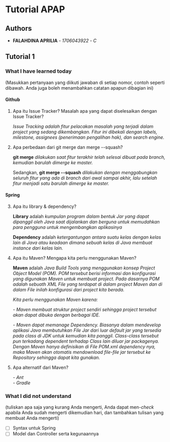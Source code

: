 # Tutorial APAP

## Authors

* **FALAHDINA APRILIA** - *1706043922* - *C* 

## Tutorial 1
### What I have learned today
(Masukkan pertanyaan yang diikuti jawaban di setiap nomor, contoh seperti dibawah. Anda juga boleh
menambahkan catatan apapun dibagian ini)
#### Github
1. Apa itu Issue Tracker? Masalah apa yang dapat diselesaikan dengan Issue Tracker?

    *Issue Tracking adalah fitur pelacakan masalah yang terjadi dalam project yang sedang dikembangkan. 
    Fitur ini dibekali dengan labels, milestone, assignees (penerimaan pengalihan hak), dan search engine.*
    
2. Apa perbedaan dari git merge dan merge --squash?
    
    **git merge** *dilakukan saat fitur terakhir telah selesai dibuat pada branch, kemudian barulah dimerge ke master.*
    
    Sedangkan, **git merge --squash** *dilakukan dengan menggabungkan seluruh fitur yang ada di branch dari awal sampai akhir, 
    lalu setelah fitur menjadi satu barulah dimerge ke master.*

#### Spring
3. Apa itu library & dependency?

    **Library** adalah *kumpulan program dalam bentuk Jar yang dapat dipanggil oleh Java saat dijalankan
    dan berguna untuk memudahkan para pengguna untuk mengembangkan aplikasinya*
    
    **Dependency** adalah *ketergantungan antara suatu kelas dengan kelas lain di Java atau 
    keadaan dimana sebuah kelas di Java membuat instance dari kelas lain.*
    
4. Apa itu Maven? Mengapa kita perlu menggunakan Maven?

    **Maven** adalah *Java Build Tools yang menggunakan konsep Project Object Model (POM). 
    POM tersebut berisi informasi dan konfigurasi yang digunakan Maven untuk membuat project. 
    Pada dasarnya POM adalah sebuath XML File yang terdapat di dalam project Maven 
    dan di dalam File inilah konfigurasi dari project kita berada.*
    
    *Kita perlu menggunakan Maven karena:*
    
    *- Maven membuat struktur project sendiri 
    sehingga project tersebut akan dapat dibuka dengan berbagai IDE.*
    
    *- Maven dapat memanage Dependency. 
    Biasanya dalam mendevelop aplikasi Java membutuhkan File Jar 
    dari luar default jar yang tersedia pada class di JDK untuk kemudian kita panggil. 
    Class-class tersebut pun terkadang dependent terhadap Class lain diluar jar packagenya. 
    Dengan Maven hanya definisikan di File POM.xml dependency nya,
    maka Maven akan otomatis mendownload file-file jar tersebut ke Repository sehingga dapat kita gunakan.*
    
5. Apa alternatif dari Maven?

    *- Ant*   
     *- Gradle*
    
### What I did not understand
(tuliskan apa saja yang kurang Anda mengerti, Anda dapat men-_check_ apabila Anda sudah mengerti
dikemudian hari, dan tambahkan tulisan yang membuat Anda mengerti)
- [ ] Syntax untuk Spring 
- [ ] Model dan Controller serta kegunaannya
